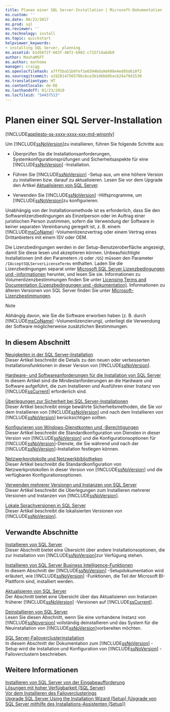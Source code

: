 ```yaml
---
title: Planen einer SQL Server-Installation | Microsoft-Dokumentation
ms.custom: ''
ms.date: 08/23/2017
ms.prod: sql
ms.reviewer: ''
ms.technology: install
ms.topic: quickstart
helpviewer_keywords:
- installing SQL Server, planning
ms.assetid: b1d56f2f-603f-48f2-b902-c715f14a6db9
author: MashaMSFT
ms.author: mathoma
manager: craigg
ms.openlocfilehash: a7ff5ba51b9fef1e65946da9d498e4ed95d618f2
ms.sourcegitcommit: a192814756570bcbce3b1dbbb05acb24a79d1530
ms.translationtype: HT
ms.contentlocale: de-DE
ms.lasthandoff: 01/23/2019
ms.locfileid: "54457513"
---
```

# <a name="planning-a-sql-server-installation"></a>Planen einer SQL Server-Installation
[!INCLUDE[appliesto-ss-xxxx-xxxx-xxx-md-winonly](../../includes/appliesto-ss-xxxx-xxxx-xxx-md-winonly.md)]

  Um [!INCLUDE[ssNoVersion](../../includes/ssnoversion-md.md)]zu installieren, führen Sie folgende Schritte aus:  
  
-   Überprüfen Sie die Installationsanforderungen, Systemkonfigurationsprüfungen und Sicherheitsaspekte für eine [!INCLUDE[ssNoVersion](../../includes/ssnoversion-md.md)] -Installation.  
  
-   Führen Sie [!INCLUDE[ssNoVersion](../../includes/ssnoversion-md.md)] -Setup aus, um eine höhere Version zu installieren bzw. darauf zu aktualisieren. Lesen Sie vor dem Upgrade den Artikel [Aktualisieren von SQL Server](../../database-engine/install-windows/upgrade-sql-server.md).  
  
-   Verwenden Sie [!INCLUDE[ssNoVersion](../../includes/ssnoversion-md.md)] -Hilfsprogramme, um [!INCLUDE[ssNoVersion](../../includes/ssnoversion-md.md)]zu konfigurieren.  
  
 Unabhängig von der Installationsmethode ist es erforderlich, dass Sie den Softwarelizenzbedingungen als Einzelperson oder im Auftrag einer juristischen Person zustimmen, sofern die Verwendung der Software in keiner separaten Vereinbarung geregelt ist, z. B. einem [!INCLUDE[msCoName](../../includes/msconame-md.md)] -Volumenlizenzvertrag oder einem Vertrag eines Drittanbieters mit einem ISV oder OEM.  
  
 Die Lizenzbedingungen werden in der Setup-Benutzeroberfläche angezeigt, damit Sie diese lesen und akzeptieren können. Unbeaufsichtigte Installationen (mit den Parametern `/Q` oder `/QS`) müssen den Parameter `/IAcceptSQLServerLicenseTerms` enthalten. Laden Sie die Lizenzbedingungen separat unter [Microsoft SQL Server Lizenzbedingungen und -informationen](https://www.microsoft.com/Licensing/product-licensing/sql-server.aspx) herunter, und lesen Sie sie. Informationen zu Volumenlizenzbestimmungen finden Sie unter [Licensing Terms and Documentation (Lizenzbedingungen und -dokumentation)](https://www.microsoftvolumelicensing.com/DocumentSearch.aspx?Mode=3&DocumentTypeId=53). Informationen zu älteren Versionen von SQL Server finden Sie unter [Microsoft-Lizenzbestimmungen](https://go.microsoft.com/fwlink/?LinkID=148209).  
  
> [!NOTE]  
>  Abhängig davon, wie Sie die Software erworben haben (z. B. durch [!INCLUDE[msCoName](../../includes/msconame-md.md)] -Volumenlizenzierung), unterliegt die Verwendung der Software möglicherweise zusätzlichen Bestimmungen.  
  
## <a name="in-this-section"></a>In diesem Abschnitt  
 [Neuigkeiten in der SQL Server-Installation](../../sql-server/install/what-s-new-in-sql-server-installation.md)  
 Dieser Artikel beschreibt die Details zu den neuen oder verbesserten Installationsfunktionen in dieser Version von [!INCLUDE[ssNoVersion](../../includes/ssnoversion-md.md)].  
  
 [Hardware- und Softwareanforderungen für die Installation von SQL Server](../../sql-server/install/hardware-and-software-requirements-for-installing-sql-server.md)  
 In diesem Artikel sind die Mindestanforderungen an die Hardware und Software aufgeführt, die zum Installieren und Ausführen einer Instanz von [!INCLUDE[ssCurrent](../../includes/sscurrent-md.md)] erforderlich sind.  
  
 [Überlegungen zur Sicherheit bei SQL Server-Installationen](../../sql-server/install/security-considerations-for-a-sql-server-installation.md)  
 Dieser Artikel beschreibt einige bewährte Sicherheitsmethoden, die Sie vor dem Installieren von [!INCLUDE[ssNoVersion](../../includes/ssnoversion-md.md)] und nach dem Installieren von [!INCLUDE[ssNoVersion](../../includes/ssnoversion-md.md)] berücksichtigen sollten.  
  
 [Konfigurieren von Windows-Dienstkonten und -Berechtigungen](../../database-engine/configure-windows/configure-windows-service-accounts-and-permissions.md)  
 Dieser Artikel beschreibt die Standardkonfiguration von Diensten in dieser Version von [!INCLUDE[ssNoVersion](../../includes/ssnoversion-md.md)] und die Konfigurationsoptionen für [!INCLUDE[ssNoVersion](../../includes/ssnoversion-md.md)]-Dienste, die Sie während und nach der [!INCLUDE[ssNoVersion](../../includes/ssnoversion-md.md)]-Installation festlegen können.  
  
 [Netzwerkprotokolle und Netzwerkbibliotheken](../../sql-server/install/network-protocols-and-network-libraries.md)  
 Dieser Artikel beschreibt die Standardkonfiguration von Netzwerkprotokollen in dieser Version von [!INCLUDE[ssNoVersion](../../includes/ssnoversion-md.md)] und die verfügbaren Konfigurationsoptionen.  
  
 [Verwenden mehrerer Versionen und Instanzen von SQL Server](../../sql-server/install/work-with-multiple-versions-and-instances-of-sql-server.md)  
 Dieser Artikel beschreibt die Überlegungen zum Installieren mehrerer Versionen und Instanzen von [!INCLUDE[ssNoVersion](../../includes/ssnoversion-md.md)].  
  
 [Lokale Sprachversionen in SQL Server](../../sql-server/install/local-language-versions-in-sql-server.md)  
 Dieser Artikel beschreibt die lokalisierten Versionen von [!INCLUDE[ssNoVersion](../../includes/ssnoversion-md.md)].  
  
## <a name="related-sections"></a>Verwandte Abschnitte  
 [Installieren von SQL Server](../../database-engine/install-windows/install-sql-server.md)  
 Dieser Abschnitt bietet eine Übersicht über andere Installationsoptionen, die zur Installation von [!INCLUDE[ssNoVersion](../../includes/ssnoversion-md.md)]zur Verfügung stehen.  
  
 [Installieren von SQL Server Business Intelligence-Funktionen](../../sql-server/install/install-sql-server-business-intelligence-features.md)  
 In diesem Abschnitt der [!INCLUDE[ssNoVersion](../../includes/ssnoversion-md.md)] -Setupdokumentation wird erläutert, wie [!INCLUDE[ssNoVersion](../../includes/ssnoversion-md.md)] -Funktionen, die Teil der Microsoft BI-Plattform sind, installiert werden.  
  
 [Aktualisieren von SQL Server](../../database-engine/install-windows/upgrade-sql-server.md)  
 Der Abschnitt bietet eine Übersicht über das Aktualisieren von Instanzen früherer [!INCLUDE[ssNoVersion](../../includes/ssnoversion-md.md)] -Versionen auf [!INCLUDE[ssCurrent](../../includes/sscurrent-md.md)].  
  
 [Deinstallieren von SQL Server](../../sql-server/install/uninstall-sql-server.md)  
 Lesen Sie diesen Abschnitt, wenn Sie eine vorhandene Instanz von [!INCLUDE[ssNoversion](../../includes/ssnoversion-md.md)] vollständig deinstallieren und das System für die Neuinstallation von [!INCLUDE[ssNoVersion](../../includes/ssnoversion-md.md)]vorbereiten möchten.  
  
 [SQL Server-Failoverclusterinstallation](../../sql-server/failover-clusters/install/sql-server-failover-cluster-installation.md)  
 In diesem Abschnitt der Dokumentation zum [!INCLUDE[ssNoVersion](../../includes/ssnoversion-md.md)] -Setup wird die Installation und Konfiguration von [!INCLUDE[ssNoVersion](../../includes/ssnoversion-md.md)] -Failoverclustern beschrieben.  
  
## <a name="see-also"></a>Weitere Informationen  
 [Installieren von SQL Server von der Eingabeaufforderung](../../database-engine/install-windows/install-sql-server-2016-from-the-command-prompt.md)   
 [Lösungen mit hoher Verfügbarkeit &#40;SQL Server&#41;](../../database-engine/sql-server-business-continuity-dr.md)   
 [Vor dem Installieren des Failoverclusterings](../../sql-server/failover-clusters/install/before-installing-failover-clustering.md)   
 [Upgrade SQL Server Using the Installation Wizard (Setup) (Upgrade von SQL Server mithilfe des Installations-Assistenten (Setup))](../../database-engine/install-windows/upgrade-sql-server-using-the-installation-wizard-setup.md)  
